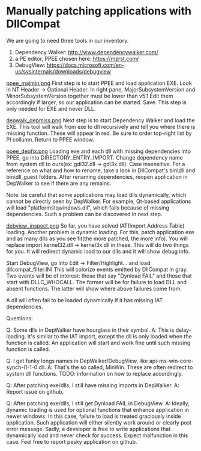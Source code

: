 # Manually patching applications with DllCompat

We are going to need three tools in our inventory.

1. Dependency Walker: http://www.dependencywalker.com/
2. a PE editor, PPEE chosen here: https://mzrst.com/
3. DebugView: https://docs.microsoft.com/en-us/sysinternals/downloads/debugview

[ppee_majmin.png](patut_img/ppee_majmin.png)
First step is to start PPEE and load application EXE.
Look in NT Header -> Optional Header.
In right pane, MajorSubsystemVersion and MinorSubsystemVersion together must be lower than v5.1
Edit them accordingly if larger, so our application can be started. Save.
This step is only needed for EXE and never DLL.

[depwalk_depmiss.png](patut_img/depwalk_depmiss.png)
Next step is to start Dependency Walker and load the EXE.
This tool will walk from exe to dll recursively and tell you where there is missing function.
These will appear in red. Be sure to order top-right list by PI collumn.
Return to PPEE window.

[ppee_depfix.png](patut_img/ppee_depfix.png)
Loading exe and each dll with missing dependencies into PPEE, go into DIRECTORY_ENTRY_IMPORT.
Change dependency name from system dll to ours(ex: gdi32.dll -> gdi3x.dll). Case insensitive.
For a reference on what and how to rename, take a look in DllCompat's bin\dll and bin\dll_guest folders.
After renaming dependencies, reopen application in DepWalker to see if there are any remains.

Note: be careful that some applications may load dlls dynamically, which cannot be directly seen by DepWalker.
For example, Qt-based applications will load "platforms\qwindows.dll", which fails because of missing dependencies.
Such a problem can be discovered in next step.

[debview_inspect.png](patut_img/debview_inspect.png)
So far, you have solved IAT(Import Address Table) loading. Another problem is dynamic loading.
For this, patch application exe and as many dlls as you see fit(the more patched, the more info).
You will replace import kernel32.dll -> kernel3x.dll in these.
This will do two things for you. It will redirect dynamic load to our dlls and it will show debug info.

Start DebugView, go into Edit -> Filter/Highlight... and load dllcompat_filter.INI
This will colorize events emitted by DllCompat in gray.
Two events will be of interest: those that say "Dynload FAIL" and those that start with DLLC_WHOCALL.
The former will be for failure to load DLL and absent functions.
The latter will show where above failures come from.

A dll will often fail to be loaded dynamically if it has missing IAT dependencies.

Questions:

Q: Some dlls in DepWalker have hourglass in their symbol.
A: This is delay-loading. It's similar to the IAT import, except the dll is only loaded when the function is called.
   An application will start and work fine until such missing function is called.

Q: I get funky longs names in DepWalker/DebugView, like api-ms-win-core-synch-l1-1-0.dll.
A: That's the so called, MinWin. These are often redirect to system dll functions.
   TODO: information on how to replace accordingly.

Q: After patching exe/dlls, I still have missing imports in DepWalker.
A: Report issue on github.

Q: After patching exe/dlls, I still get Dynload FAIL in DebugView.
A: Ideally, dynamic loading is used for optional functions that enhance application in newer windows.
   In this case, failure to load is treated graciously inside application.
   Such application will either silently work around or clearly post error message.
   Sadly, a developer is free to write applications that dynamically load and never check for success.
   Expect malfunction in this case.
   Feel free to report pesky application on github.